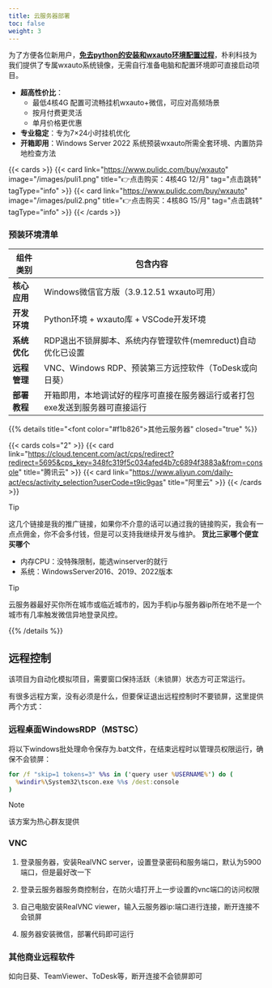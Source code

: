 ```yaml
---
title: 云服务器部署
toc: false
weight: 3
---
```


为了方便各位新用户，<u>**免去python的安装和wxauto环境配置过程**</u>，朴利科技为我们提供了专属wxauto系统镜像，无需自行准备电脑和配置环境即可直接启动项目。

- **超高性价比**：
  - 最低4核4G 配置可流畅挂机wxauto+微信，可应对高频场景
  - 按月付费更灵活
  - 单月价格更优惠
- **专业稳定**：专为7×24小时挂机优化
- **开箱即用**：Windows Server 2022 系统预装wxauto所需全套环境、内置防异地检查方法

{{< cards >}}
  {{< card link="https://www.pulidc.com/buy/wxauto" image="/images/puli1.png" title="👉点击购买：4核4G 12/月" tag="点击跳转" tagType="info" >}}
  {{< card link="https://www.pulidc.com/buy/wxauto" image="/images/puli2.png" title="👉点击购买：4核8G 15/月" tag="点击跳转" tagType="info" >}}
{{< /cards >}}

### 预装环境清单
| 组件类别     | 包含内容                                                     |
| ------------ | ------------------------------------------------------------ |
| **核心应用** | Windows微信官方版（3.9.12.51 wxauto可用）                    |
| **开发环境** | Python环境  +  wxauto库  + VSCode开发环境                    |
| **系统优化** | RDP退出不锁屏脚本、系统内存管理软件(memreduct)自动优化已设置 |
| **远程管理** | VNC、Windows RDP、预装第三方远控软件（ToDesk或向日葵）       |
| **部署教程** | 开箱即用，本地调试好的程序可直接在服务器运行或者打包exe发送到服务器可直接运行 |


{{% details title="<font color=\"#f1b826\">其他云服务器</font>" closed="true" %}}

{{< cards cols="2" >}}
  {{< card link="https://cloud.tencent.com/act/cps/redirect?redirect=5695&cps_key=348fc319f5c034afed4b7c6894f3883a&from=console" title="腾讯云" >}}
  {{< card link="https://www.aliyun.com/daily-act/ecs/activity_selection?userCode=t9ic9gas" title="阿里云" >}}
{{< /cards >}}

> [!TIP]
> 这几个链接是我的推广链接，如果你不介意的话可以通过我的链接购买，我会有一点点佣金，你不会多付钱，但是可以支持我继续开发与维护。
> **货比三家哪个便宜买哪个**

- 内存CPU：没特殊限制，能选winserver的就行
- 系统：WindowsServer2016、2019、2022版本

> [!TIP]
> 云服务器最好买你所在城市或临近城市的，因为手机ip与服务器ip所在地不是一个城市有几率触发微信异地登录风控。

{{% /details %}}

## 远程控制

该项目为自动化模拟项目，需要窗口保持活跃（未锁屏）状态方可正常运行。

有很多远程方案，没有必须是什么，但要保证退出远程控制时不要锁屏，这里提供两个方式：

### 远程桌面WindowsRDP（MSTSC）

将以下windows批处理命令保存为.bat文件，在结束远程时以管理员权限运行，确保不会锁屏：

```bat
for /f "skip=1 tokens=3" %%s in ('query user %USERNAME%') do (
  %windir%\System32\tscon.exe %%s /dest:console
)
```

> [!NOTE]
> 该方案为热心群友提供

### VNC

1. 登录服务器，安装RealVNC server，设置登录密码和服务端口，默认为5900端口，但是最好改一下

2. 登录云服务器服务商控制台，在防火墙打开上一步设置的vnc端口的访问权限

3. 自己电脑安装RealVNC viewer，输入云服务器ip:端口进行连接，断开连接不会锁屏

4. 服务器安装微信，部署代码即可运行

### 其他商业远程软件

如向日葵、TeamViewer、ToDesk等，断开连接不会锁屏即可